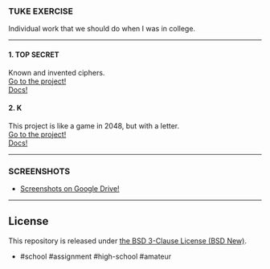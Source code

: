 ### TUKE EXERCISE

Individual work that we should do when I was in college.

***

#### 1. TOP SECRET
Known and invented ciphers.  
[Go to the project!](https://github.com/matom20/tuke/tree/master/top-secret)  
[Docs!](https://github.com/matom20/tuke/blob/master/top-secret/top-secret.md)

#### 2. K
This project is like a game in 2048, but with a letter.  
[Go to the project!](https://github.com/matom20/tuke/tree/master/k)  
[Docs!](https://github.com/matom20/tuke/blob/master/k/k.md)

***

### SCREENSHOTS
* [Screenshots on Google Drive!](https://goo.gl/JMjgS6)

***

License
------
This repository is released under [the BSD 3-Clause License (BSD New)](https://opensource.org/licenses/BSD-3-Clause).


* #school #assignment #high-school #amateur
